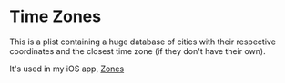 # Time Zones
This is a plist containing a huge database of cities with their respective coordinates and the closest time zone (if they don't have their own).

It's used in my iOS app, [Zones](https://itunes.apple.com/us/app/zones-view-convert-time-zones/id931149699?ls=1&mt=8)
